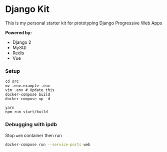# Django Kit

This is my personal starter kit for prototyping Django Progressive Web Apps

**Powered by:** 
* Django 2
* MySQL
* Redis
* Vue

### Setup

```
cd src
mv .env.example .env
vim .env # Update this
docker-compose build
docker-compose up -d 

yarn
npm run start/build
```

### Debugging with ipdb

Stop `web` container then run

```sh
docker-compose run --service-ports web
```
